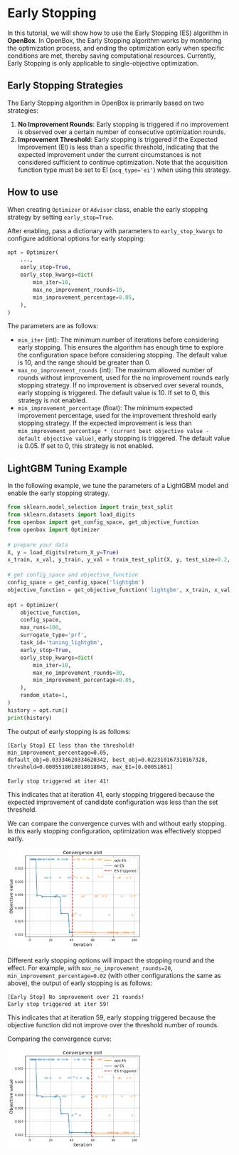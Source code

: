 # Early Stopping

In this tutorial, we will show how to use the Early Stopping (ES) algorithm in **OpenBox**.
In OpenBox, the Early Stopping algorithm works by monitoring the optimization process, 
and ending the optimization early when specific conditions are met, 
thereby saving computational resources.
Currently, Early Stopping is only applicable to single-objective optimization.

## Early Stopping Strategies

The Early Stopping algorithm in OpenBox is primarily based on two strategies:

1. **No Improvement Rounds**:
   Early stopping is triggered if no improvement is observed over a certain 
   number of consecutive optimization rounds.
2. **Improvement Threshold**:
   Early stopping is triggered if the Expected Improvement (EI) is less than 
   a specific threshold, indicating that the expected improvement under the 
   current circumstances is not considered sufficient to continue optimization.
   Note that the acquisition function type must be set to EI (`acq_type='ei'`) 
   when using this strategy.

## How to use

When creating `Optimizer` or `Advisor` class, 
enable the early stopping strategy by setting `early_stop=True`.

After enabling, pass a dictionary with parameters to `early_stop_kwargs` to 
configure additional options for early stopping:

```python
opt = Optimizer(
    ...,
    early_stop=True,
    early_stop_kwargs=dict(
        min_iter=10,
        max_no_improvement_rounds=10,
        min_improvement_percentage=0.05,
    ),
)
```

The parameters are as follows:

- `min_iter` (int): The minimum number of iterations before considering early stopping. 
  This ensures the algorithm has enough time to explore the configuration space before considering stopping. 
  The default value is 10, and the range should be greater than 0.
- `max_no_improvement_rounds` (int): The maximum allowed number of rounds without improvement, 
  used for the no improvement rounds early stopping strategy.
  If no improvement is observed over several rounds, early stopping is triggered.
  The default value is 10. If set to 0, this strategy is not enabled.
- `min_improvement_percentage` (float): The minimum expected improvement percentage, 
  used for the improvement threshold early stopping strategy. If the expected improvement is less 
  than `min_improvement_percentage * (current best objective value - default objective value)`, early stopping 
  is triggered. The default value is 0.05. If set to 0, this strategy is not enabled.

## LightGBM Tuning Example

In the following example, we tune the parameters of a LightGBM model and enable the early stopping strategy.

```python
from sklearn.model_selection import train_test_split
from sklearn.datasets import load_digits
from openbox import get_config_space, get_objective_function
from openbox import Optimizer

# prepare your data
X, y = load_digits(return_X_y=True)
x_train, x_val, y_train, y_val = train_test_split(X, y, test_size=0.2, stratify=y, random_state=1)

# get config_space and objective_function
config_space = get_config_space('lightgbm')
objective_function = get_objective_function('lightgbm', x_train, x_val, y_train, y_val)

opt = Optimizer(
    objective_function,
    config_space,
    max_runs=100,
    surrogate_type='prf',
    task_id='tuning_lightgbm',
    early_stop=True,
    early_stop_kwargs=dict(
        min_iter=10,
        max_no_improvement_rounds=30,
        min_improvement_percentage=0.05,
    ),
    random_state=1,
)
history = opt.run()
print(history)
```

The output of early stopping is as follows:

```
[Early Stop] EI less than the threshold! min_improvement_percentage=0.05, 
default_obj=0.03334620334620342, best_obj=0.022310167310167328, 
threshold=0.0005518018018018045, max_EI=[0.00051861]

Early stop triggered at iter 41!
```

This indicates that at iteration 41, early stopping triggered because 
the expected improvement of candidate configuration was less than the set threshold.

We can compare the convergence curves with and without early stopping. 
In this early stopping configuration, optimization was effectively stopped early.

<img src="../../imgs/es_percent_convergence.png" width="60%" class="align-center">

Different early stopping options will impact the stopping round and the effect. 
For example, with `max_no_improvement_rounds=20`, `min_improvement_percentage=0.02` 
(with other configurations the same as above), the output of early stopping is as follows:

```
[Early Stop] No improvement over 21 rounds!
Early stop triggered at iter 59!
```

This indicates that at iteration 59, early stopping triggered because the objective
function did not improve over the threshold number of rounds.

Comparing the convergence curve:

<img src="../../imgs/es_round_convergence.png" width="60%" class="align-center">
